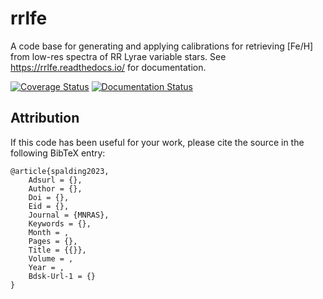# rrlfe

A code base for generating and applying calibrations for retrieving [Fe/H] from low-res spectra of RR Lyrae variable stars. See https://rrlfe.readthedocs.io/ for documentation.

[![Coverage Status](https://coveralls.io/repos/github/mwanakijiji/rrlfe/badge.svg?branch=main)](https://coveralls.io/github/mwanakijiji/rrlfe?branch=main)
[![Documentation Status](https://readthedocs.org/projects/rrlfe/badge/?version=latest)](https://rrlfe.readthedocs.io/en/latest/?badge=latest)

## Attribution ##

If this code has been useful for your work, please cite the source in the following BibTeX entry:

    @article{spalding2023,
        Adsurl = {},
        Author = {},
        Doi = {},
        Eid = {},
        Journal = {MNRAS},
        Keywords = {},
        Month = ,
        Pages = {},
        Title = {{}},
        Volume = ,
        Year = ,
        Bdsk-Url-1 = {}
	}
